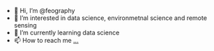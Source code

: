 - 👋 Hi, I’m @feography
- 👀 I’m interested in data science, environmetnal science and remote sensing
- 🌱 I’m currently learning data science
- 📫 How to reach me [...](https://t.me/feography)

<!---
feography/feography is a ✨ special ✨ repository because its `README.md` (this file) appears on your GitHub profile.
You can click the Preview link to take a look at your changes.
--->
